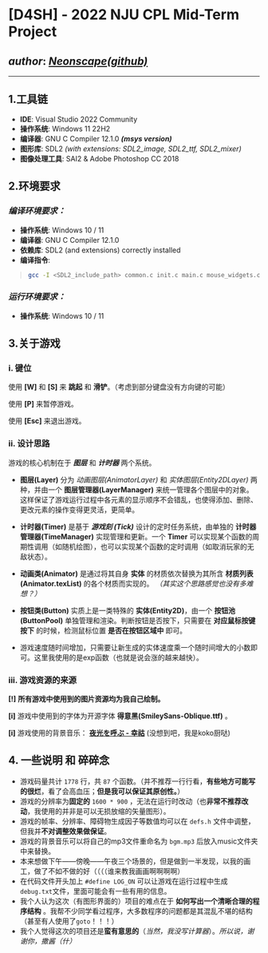 # **[D4SH]** - 2022 NJU CPL Mid-Term Project

## *author*: [*Neonscape(github)*](https://github.com/Neonscape)

---

## 1.工具链

- **IDE**: Visual Studio 2022 Community
- **操作系统**: Windows 11 22H2
- **编译器**: GNU C Compiler 12.1.0 ***(msys version)***
- **图形库**: SDL2 *(with extensions: SDL2_image, SDL2_ttf, SDL2_mixer)*
- **图像处理工具**: SAI2 & Adobe Photoshop CC 2018

## 2.环境要求

### *编译环境要求：*

- **操作系统**: Windows 10 / 11
- **编译器**: GNU C Compiler 12.1.0
- **依赖库**: SDL2 (and extensions) correctly installed
- **编译指令**:

> ```bash
> gcc -I <SDL2_include_path> common.c init.c main.c mouse_widgets.c draw.c input.c -o D4SH.exe -lSDL2 -lSDL2_mixer -lSDL2_ttf -lSDL2_image -mwindows
> ```

### *运行环境要求：*

- **操作系统**: Windows 10 / 11

## 3.关于游戏

### i. **键位**

使用 **[W]** 和 **[S]** 来 **跳起** 和 **滑铲**。（考虑到部分键盘没有方向键的可能）

使用 **[P]** 来暂停游戏。

使用 **[Esc]** 来退出游戏。

### ii. **设计思路**

游戏的核心机制在于 ***图层*** 和 ***计时器*** 两个系统。

- **图层(Layer)** 分为 *动画图层(AnimatorLayer)* 和 *实体图层(Entity2DLayer)* 两种，并由一个 **图层管理器(LayerManager)** 来统一管理各个图层中的对象。这样保证了游戏运行过程中各元素的显示顺序不会错乱，也使得添加、删除、更改元素的操作变得更灵活，更简单。

- **计时器(Timer)** 是基于 ***游戏刻 (Tick)*** 设计的定时任务系统，由单独的 **计时器管理器(TimeManager)** 实现管理和更新。一个 **Timer** 可以实现某个函数的周期性调用（如随机绘图），也可以实现某个函数的定时调用（如取消玩家的无敌状态）。

- **动画类(Animator)** 是通过将其自身 **实体** 的材质依次替换为其所含 **材质列表(Animator.texList)** 的各个材质而实现的。 *（其实这个思路感觉也没有多难想？）*

- **按钮类(Button)** 实质上是一类特殊的 **实体(Entity2D)**，由一个 **按钮池(ButtonPool)** 单独管理和渲染。判断按钮是否按下，只需要在 **对应鼠标按键按下** 的时候，检测鼠标位置 **是否在按钮区域中** 即可。

- 游戏速度随时间增加，只需要让新生成的实体速度乘一个随时间增大的小数即可。这里我使用的是exp函数（也就是说会涨的越来越快）。

### iii. **游戏资源的来源**

**[!]** **所有游戏中使用到的图片资源均为我自己绘制。**

**[i]** 游戏中使用到的字体为开源字体 **得意黑(SmileySans-Oblique.ttf)** 。

**[i]** 游戏使用的背景音乐： [**夜光を呼ぶ - 幸祜**](https://music.163.com/#/song?id=1931659348)  (没想到吧，我是koko厨哒)

## 4. 一些说明 和 碎碎念

- 游戏码量共计 ```1778``` 行，共 ```87``` 个函数。（并不推荐一行行看，**有些地方可能写的很烂**，看了会高血压；**但是我可以保证其原创性。**）
- 游戏的分辨率为**固定的** ```1600 * 900``` ，无法在运行时改动（也**非常不推荐改动**，我使用的并非是可以无损放缩的矢量图形）。
- 游戏的帧率、分辨率、障碍物生成因子等数值均可以在 ```defs.h``` 文件中调整，但我并**不对调整效果做保证**。
- 游戏的背景音乐可以将自己的mp3文件重命名为 ```bgm.mp3``` 后放入music文件夹中来替换。
- 本来想做下午——傍晚——午夜三个场景的，但是做到一半发现，以我的画工，做了不如不做的好（（（（谁来教我画画啊啊啊啊）
- 在代码文件开头加上 ```#define LOG_ON``` 可以让游戏在运行过程中生成```debug.txt```文件，里面可能会有一些有用的信息。
- 我个人认为这次（有图形界面的）项目的难点在于 **如何写出一个清晰合理的程序结构** 。我帮不少同学看过程序，大多数程序的问题都是其混乱不堪的结构（甚至有人使用了```goto```！！！）
- 我个人觉得这次的项目还是**蛮有意思的**（*当然，我没写计算器*）。*所以说，谢谢你，撒酱（什）*

